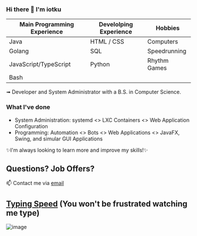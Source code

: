 ### Hi there 👋 I'm iotku

| Main Programming Experience | Develolping Experience      | Hobbies
| -------------               | --------------------------  | -------
| Java                        | HTML / CSS                  | Computers
| Golang                      | SQL                         | Speedrunning
| JavaScript/TypeScript       | Python                      | Rhythm Games
| Bash                        |                             | 

➟ Developer and System Administrator with a B.S. in Computer Science.

### What I've done
 - System Administration: systemd <> LXC Containers <> Web Application Configuration
 - Programming: Automation <> Bots <> Web Applications <> JavaFX, Swing, and simular GUI Applications
 
✨I'm always looking to learn more and improve my skills!✨

## Questions? Job Offers?
📫 Contact me via [email](mailto:github@iotku.pw)
<!--
**iotku/iotku** is a ✨ _special_ ✨ repository because its `README.md` (this file) appears on your GitHub profile.

Here are some ideas to get you started:

- 🔭 I’m currently working on ...
- 🌱 I’m currently learning ...
- 👯 I’m looking to collaborate on ...
- 🤔 I’m looking for help with ...
- 💬 Ask me about ...
- 📫 How to reach me: ...
- 😄 Pronouns: ...
- ⚡ Fun fact: ...
-->
## [Typing Speed](https://monkeytype.com/profile/iotku) (You won't be frustrated watching me type)
![image](https://github.com/user-attachments/assets/3cb0b834-480e-406a-a4c2-fd2a2a7508d1)

